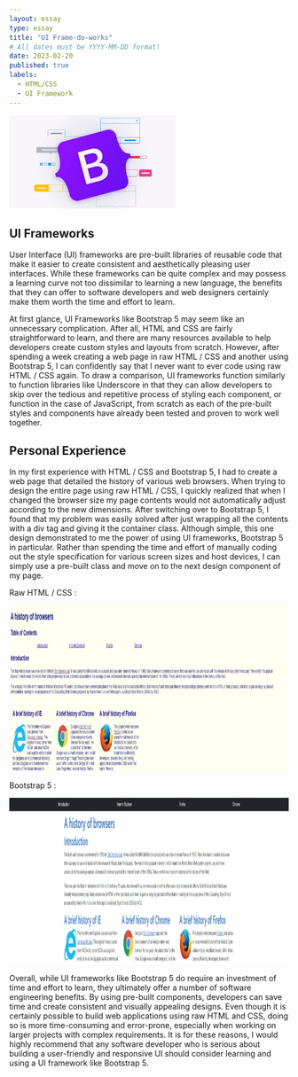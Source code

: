 ```yaml
---
layout: essay
type: essay
title: "UI Frame-do-works"
# All dates must be YYYY-MM-DD format!
date: 2023-02-20
published: true
labels:
  - HTML/CSS
  - UI Framework
---
```


<img width="300px" class="rounded text-center pe-4" src="../img/bootstrap5.png">

## UI Frameworks

User Interface (UI) frameworks are pre-built libraries of reusable code that make it easier to create consistent and aesthetically pleasing user interfaces. While these frameworks can be quite complex and may possess a learning curve not too dissimilar to learning a new language, the benefits that they can offer to software developers and web designers certainly make them worth the time and effort to learn. 

At first glance, UI Frameworks like Bootstrap 5 may seem like an unnecessary complication. After all, HTML and CSS are fairly straightforward to learn, and there are many resources available to help developers create custom styles and layouts from scratch. However, after spending a week creating a web page in raw HTML / CSS and another using Bootstrap 5, I can confidently say that I never want to ever code using raw HTML / CSS again. To draw a comparison, UI frameworks function similarly to function libraries like Underscore in that they can allow developers to skip over the tedious and repetitive process of styling each component, or function in the case of JavaScript, from scratch as each of the pre-built styles and components have already been tested and proven to work well together. 

## Personal Experience
In my first experience with HTML / CSS and Bootstrap 5, I had to create a web page that detailed the history of various web browsers. When trying to design the entire page using raw HTML / CSS, I quickly realized that when I changed the browser size my page contents would not automatically adjust according to the new dimensions. After switching over to Bootstrap 5, I found that my problem was easily solved after just wrapping all the contents with a div tag and giving it the container class. Although simple, this one design demonstrated to me the power of using UI frameworks, Bootstrap 5 in particular. Rather than spending the time and effort of manually coding out the style specification for various screen sizes and host devices, I can simply use a pre-built class and move on to the next design component of my page.

Raw HTML / CSS :

<img height="300px" class="rounded" src="../img/bh-raw-html-css.jpg">

Bootstrap 5 :

<img height="300px" class="rounded" src="../img/bh-bootstrap5.jpg">

Overall, while UI frameworks like Bootstrap 5 do require an investment of time and effort to learn, they ultimately offer a number of software engineering benefits. By using pre-built components, developers can save time and create consistent and visually appealing designs. Even though it is certainly possible to build web applications using raw HTML and CSS, doing so is more time-consuming and error-prone, especially when working on larger projects with complex requirements. It is for these reasons, I would highly recommend that any software developer who is serious about building a user-friendly and responsive UI should consider learning and using a UI framework like Bootstrap 5.
